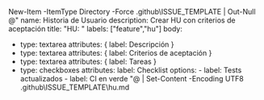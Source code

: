 New-Item -ItemType Directory -Force .github\ISSUE_TEMPLATE | Out-Null
@"
name: Historia de Usuario
description: Crear HU con criterios de aceptación
title: "HU: "
labels: ["feature","hu"]
body:
  - type: textarea
    attributes: { label: Descripción }
  - type: textarea
    attributes: { label: Criterios de aceptación }
  - type: textarea
    attributes: { label: Tareas }
  - type: checkboxes
    attributes:
      label: Checklist
      options:
        - label: Tests actualizados
        - label: CI en verde
"@ | Set-Content -Encoding UTF8 .github\ISSUE_TEMPLATE\hu.md
